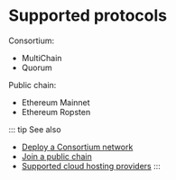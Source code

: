 # Supported protocols

Consortium:

* MultiChain
* Quorum

Public chain:

* Ethereum Mainnet
* Ethereum Ropsten

::: tip See also
* [Deploy a Consortium network](/control-panel/deploy-consortium-network)
* [Join a public chain](/control-panel/join-public-chain)
* [Supported cloud hosting providers](/control-panel/supported-cloud-hosting)
:::